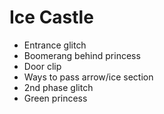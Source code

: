 # Ice Castle

- Entrance glitch
- Boomerang behind princess
- Door clip
- Ways to pass arrow/ice section
- 2nd phase glitch
- Green princess
